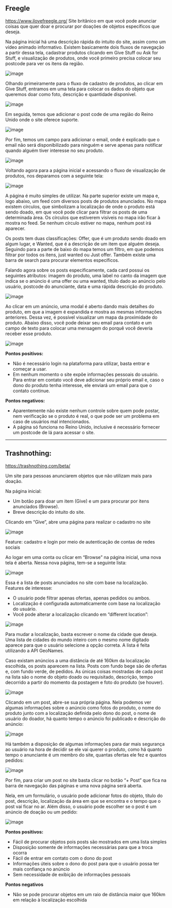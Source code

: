 ## Freegle
<https://www.ilovefreegle.org/>
Site britânico em que você pode anunciar coisas que quer doar e procurar por doações de objetos específicos que deseja.

Na página inicial há uma descrição rápida do intuito do site, assim como um vídeo animado informativo.
Existem basicamente dois fluxos de navegação a partir dessa tela, cadastrar produtos clicando em Give Stuff ou Ask for Stuff, e visualização de produtos, onde você primeiro precisa colocar seu postcode para ver os itens da região.

![image](https://github.com/EngenheirosDoHavaii/EngDSoft/assets/75221107/7b778981-6b15-44c3-a1b4-ef0afd1c0344)

Olhando primeiramente para o fluxo de cadastro de produtos, ao clicar em Give Stuff, entramos em uma tela para colocar os dados do objeto que queremos doar como foto, descrição e quantidade disponível.

![image](https://github.com/EngenheirosDoHavaii/EngDSoft/assets/75221107/556bfb9b-ab0f-45d2-8cb4-1b1a7131c644)

Em seguida, temos que adicionar o post code de uma região do Reino Unido onde o site oferece suporte.

![image](https://github.com/EngenheirosDoHavaii/EngDSoft/assets/75221107/fe12aaec-e0b7-4445-b582-d255b15c7f8e)

Por fim, temos um campo para adicionar o email, onde é explicado que o email não será disponibilizado para ninguém e serve apenas para notificar quando alguém tiver interesse no seu produto.

![image](https://github.com/EngenheirosDoHavaii/EngDSoft/assets/75221107/be5dcc08-9cc8-45a8-925d-4f98d019a8f1)

Voltando agora para a página inicial e acessando o fluxo de visualização de produtos, nos deparamos com a seguinte tela:

![image](https://github.com/EngenheirosDoHavaii/EngDSoft/assets/75221107/a0f2f0e9-e9bc-47bf-a513-169865c4b4de)

A página é muito simples de utilizar. Na parte superior existe um mapa e, logo abaixo, um feed com diversos posts de produtos anunciados. No mapa existem círculos, que simbolizam a localização de onde o produto está sendo doado, em que você pode clicar para filtrar os posts de uma determinada área. Os círculos que estiverem visíveis no mapa irão ficar à mostra no feed. Se nenhum círculo estiver no mapa, nenhum post irá aparecer.

Os posts tem duas classificações: Offer, que é um produto sendo doado em algum lugar, e Wanted, que é a descrição de um item que alguém deseja.
Seguindo para a parte de baixo do mapa temos um filtro, em que podemos filtrar por todos os itens, just wanted ou Just offer. Também existe uma barra de search para procurar elementos específicos.

Falando agora sobre os posts especificamente, cada card possui os seguintes atributos: imagem do produto, uma label no canto da imagem que indica se o anúncio é uma offer ou uma wanted, título dado ao anúncio pelo usuário, postcode do anunciante, data e uma rápida descrição do produto.

![image](https://github.com/EngenheirosDoHavaii/EngDSoft/assets/75221107/be3e10bf-0e2a-4f08-8fb1-4a79ccbb1adc)

Ao clicar em um anúncio, uma modal é aberto dando mais detalhes do produto, em que a imagem é expandida e mostra as mesmas informações anteriores. Dessa vez, é possível visualizar um mapa da proximidade do produto. Abaixo disso, você pode deixar seu email para contato e um campo de texto para colocar uma mensagem do porquê você deveria receber esse produto.

![image](https://github.com/EngenheirosDoHavaii/EngDSoft/assets/75221107/9bfe04cf-2464-4d66-8ff1-a54e2701a6ea)

**Pontos positivos:**
- Não é necessário login na plataforma para utilizar, basta entrar e começar a usar.
- Em nenhum momento o site expõe informações pessoais do usuário. Para entrar em contato você deve adicionar seu próprio email e, caso o dono do produto tenha interesse, ele enviará um email para que o contato continue.

**Pontos negativos:**
- Aparentemente não existe nenhum controle sobre quem pode postar, nem verificação se o produto é real, o que pode ser um problema em caso de usuários mal intencionados.
- A página só funciona no Reino Unido, inclusive é necessário fornecer um postcode de lá para acessar o site.

---

## Trashnothing:
<https://trashnothing.com/beta/>

Um site para pessoas anunciarem objetos que não utilizam mais para doação.

Na página inicial:
- Um botão para doar um item (Give) e um para procurar por itens anunciados (Browse).
- Breve descrição do intuito do site.

Clicando em “Give”, abre uma página para realizar o cadastro no site

![image](https://github.com/EngenheirosDoHavaii/EngDSoft/assets/75221107/f6ba457c-bd97-4e4b-b767-3fc21ca69a5c)

Feature: cadastro e login por meio de autenticação de contas de redes sociais

Ao logar em uma conta ou clicar em “Browse” na página inicial, uma nova tela é aberta. Nessa nova página, tem-se a seguinte lista:

![image](https://github.com/EngenheirosDoHavaii/EngDSoft/assets/75221107/325c9c27-3668-4654-a33b-bd9c3d43c4d1)

Essa é a lista de posts anunciados no site com base na localização. Features de interesse:
- O usuário pode filtrar apenas ofertas, apenas pedidos ou ambos.
- Localização é configurada automaticamente com base na localização do usuário.
- Você pode alterar a localização clicando em “different location”:

![image](https://github.com/EngenheirosDoHavaii/EngDSoft/assets/75221107/c03d8f2a-a0a7-4276-bc7d-398e7202b256)

Para mudar a localização, basta escrever o nome da cidade que deseja. Uma lista de cidades do mundo inteiro com o mesmo nome digitado aparece para que o usuário selecione a opção correta. A lista é feita utilizando a API GeoNames.

Caso existam anúncios a uma distância de até 160km da localização escolhida, os posts aparecem na lista. Posts com fundo bege são de ofertas e, com fundo verde, de pedidos. As únicas coisas mostradas de cada post na lista são o nome do objeto doado ou requisitado, descrição, tempo decorrido a partir do momento da postagem e foto do produto (se houver).

![image](https://github.com/EngenheirosDoHavaii/EngDSoft/assets/75221107/3887afd6-0d2f-4940-b2e9-6af74cc7175b)

Clicando em um post, abre-se sua própria página. Nela podemos ver algumas informações sobre o anúncio como fotos do produto, o nome do produto junto com a localização definida pelo dono do post, o nome de usuário do doador, há quanto tempo o anúncio foi publicado e descrição do anúncio:

![image](https://github.com/EngenheirosDoHavaii/EngDSoft/assets/75221107/97ed0d79-c5d4-4b80-a3ee-2e49648ab54f)

Há também a disposição de algumas informações para dar mais segurança ao usuário na hora de decidir se ele vai querer o produto, como há quanto tempo o anunciante é um membro do site, quantas ofertas ele fez e quantos pedidos:

![image](https://github.com/EngenheirosDoHavaii/EngDSoft/assets/75221107/8c578baf-0998-4a9e-a6d7-1081ad420bca)

Por fim, para criar um post no site basta clicar no botão “+ Post” que fica na barra de navegação das páginas e uma nova página será aberta.

Nela, em um formulário, o usuário pode adicionar fotos do objeto, título do post, descrição, localização da área em que se encontra e o tempo que o post vai ficar no ar. Além disso, o usuário pode escolher se o post é um anúncio de doação ou um pedido:

![image](https://github.com/EngenheirosDoHavaii/EngDSoft/assets/75221107/45522779-715d-40a4-9fa0-98947d951d21)

**Pontos positivos:**
- Fácil de procurar objetos pois posts são mostrados em uma lista simples
- Disposição somente de informações necessárias para que a troca ocorra
- Fácil de entrar em contato com o dono do post
- Informações úteis sobre o dono do post para que o usuário possa ter mais confiança no anúncio
- Sem necessidade de exibição de informações pessoais

**Pontos negativos**
- Não se pode procurar objetos em um raio de distância maior que 160km em relação à localização escolhida